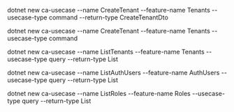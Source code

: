 ﻿dotnet new ca-usecase --name CreateTenant --feature-name Tenants --usecase-type command --return-type CreateTenantDto

dotnet new ca-usecase --name CreateTenant --feature-name Tenants --usecase-type command 

dotnet new ca-usecase --name ListTenants --feature-name Tenants --usecase-type query --return-type List<Tenant>

dotnet new ca-usecase --name ListAuthUsers --feature-name AuthUsers --usecase-type query --return-type List<AuthUsers>

dotnet new ca-usecase --name ListRoles --feature-name Roles --usecase-type query --return-type List<Role>
